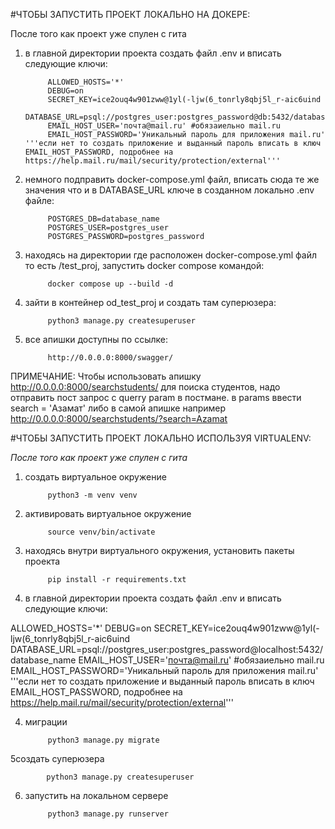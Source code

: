 #ЧТОБЫ ЗАПУСТИТЬ ПРОЕКТ ЛОКАЛЬНО НА ДОКЕРЕ:

После того как проект уже спулен с гита
1. в главной директории проекта создать файл .env и вписать следующие ключи:
            
            ALLOWED_HOSTS='*'
            DEBUG=on
            SECRET_KEY=ice2ouq4w901zww@1yl(-ljw(6_tonrly8qbj5l_r-aic6uind
            DATABASE_URL=psql://postgres_user:postgres_password@db:5432/database_name
            EMAIL_HOST_USER='почта@mail.ru' #обязаиельно mail.ru
            EMAIL_HOST_PASSWORD='Уникальный пароль для приложения mail.ru' '''если нет то создать приложение и выданный пароль вписать в ключ EMAIL_HOST_PASSWORD, подробнее на https://help.mail.ru/mail/security/protection/external'''

2. немного подправить docker-compose.yml файл, вписать сюда те же значения что и в DATABASE_URL ключе в созданном локально .env файле:
            
            POSTGRES_DB=database_name
            POSTGRES_USER=postgres_user
            POSTGRES_PASSWORD=postgres_password

3. находясь на директории где расположен docker-compose.yml файл то есть /test_proj, запустить docker compose командой: 
            
            docker compose up --build -d

4. зайти в контейнер od_test_proj и создать там суперюзера:
            
            python3 manage.py createsuperuser

5. все апишки доступны по ссылке:
            
            http://0.0.0.0:8000/swagger/
            
ПРИМЕЧАНИЕ: Чтобы использовать апишку http://0.0.0.0:8000/searchstudents/ для поиска студентов, надо отправить пост запрос с querry param в постмане. в params ввести search = 'Азамат' либо в самой апишке например http://0.0.0.0:8000/searchstudents/?search=Azamat


#ЧТОБЫ ЗАПУСТИТЬ ПРОЕКТ ЛОКАЛЬНО ИСПОЛЬЗУЯ VIRTUALENV:


*После того как проект уже спулен с гита*

1. создать виртуальное окружение
            
            python3 -m venv venv

2. активировать виртуальное окружение
            
            source venv/bin/activate

3. находясь внутри виртуального окружения, установить пакеты проекта
            
            pip install -r requirements.txt

4. в главной директории проекта создать файл .env и вписать следующие ключи:

ALLOWED_HOSTS='*'
DEBUG=on
SECRET_KEY=ice2ouq4w901zww@1yl(-ljw(6_tonrly8qbj5l_r-aic6uind
DATABASE_URL=psql://postgres_user:postgres_password@localhost:5432/database_name
EMAIL_HOST_USER='почта@mail.ru' #обязаиельно mail.ru
EMAIL_HOST_PASSWORD='Уникальный пароль для приложения mail.ru' '''если нет то создать приложение и выданный пароль 
вписать в ключ EMAIL_HOST_PASSWORD, подробнее на https://help.mail.ru/mail/security/protection/external'''

4. миграции
            
            python3 manage.py migrate

5создать суперюзера
            
            python3 manage.py createsuperuser

6. запустить на локальном сервере
            
            python3 manage.py runserver


